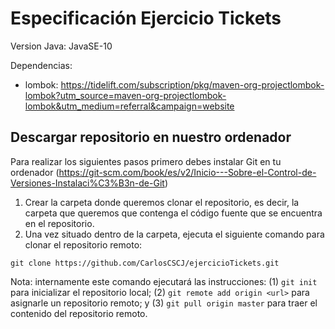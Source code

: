 # Especificación Ejercicio Tickets

Version Java: JavaSE-10

Dependencias: 
* lombok: https://tidelift.com/subscription/pkg/maven-org-projectlombok-lombok?utm_source=maven-org-projectlombok-lombok&utm_medium=referral&campaign=website

## Descargar repositorio en nuestro ordenador
Para realizar los siguientes pasos primero debes instalar Git en tu ordenador (https://git-scm.com/book/es/v2/Inicio---Sobre-el-Control-de-Versiones-Instalaci%C3%B3n-de-Git)

1. Crear la carpeta donde queremos clonar el repositorio, es decir, la carpeta que queremos que contenga el código fuente que se encuentra en el repositorio.
2. Una vez situado dentro de la carpeta, ejecuta el siguiente comando para clonar el repositorio remoto:

```shell
git clone https://github.com/CarlosCSCJ/ejercicioTickets.git
```

Nota: internamente este comando ejecutará las instrucciones: (1) `git init` para inicializar el repositorio local; (2) `git remote add origin <url>` para asignarle un repositorio remoto; y (3) `git pull origin master` para traer el contenido del repositorio remoto.
